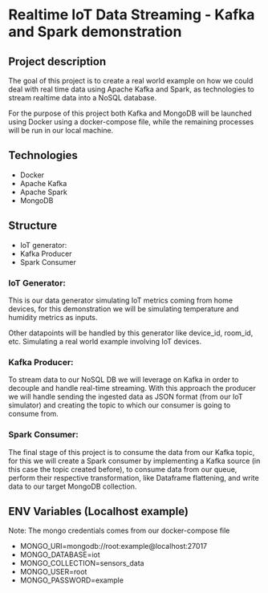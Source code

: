 # Realtime IoT Data Streaming - Kafka and Spark demonstration

## Project description
The goal of this project is to create a real world example on how we could deal with real time data
using Apache Kafka and Spark, as technologies to stream realtime data into a NoSQL database.

For the purpose of this project both Kafka and MongoDB will be launched using Docker using a docker-compose file, while
the remaining processes will be run in our local machine.

## Technologies
- Docker
- Apache Kafka
- Apache Spark
- MongoDB

## Structure
- IoT generator:
- Kafka Producer
- Spark Consumer

### IoT Generator:
This is our data generator simulating IoT metrics coming from home devices, for this demonstration we
will be simulating temperature and humidity metrics as inputs.

Other datapoints will be handled by this generator like device_id, room_id, etc. Simulating a real world
example involving IoT devices.

### Kafka Producer:
To stream data to our NoSQL DB we will leverage on Kafka in order to decouple and handle real-time streaming. With
this approach the producer we will handle sending the ingested data as JSON format (from our IoT simulator) and creating
the topic to which our consumer is going to consume from.

### Spark Consumer:
The final stage of this project is to consume the data from our Kafka topic, for this we will create a Spark consumer
by implementing a Kafka source (in this case the topic created before), to consume data from our queue, perform their
respective transformation, like Dataframe flattening, and write data to our target MongoDB collection.

## ENV Variables (Localhost example)

Note: The mongo credentials comes from our docker-compose file

- MONGO_URI=mongodb://root:example@localhost:27017
- MONGO_DATABASE=iot
- MONGO_COLLECTION=sensors_data
- MONGO_USER=root
- MONGO_PASSWORD=example